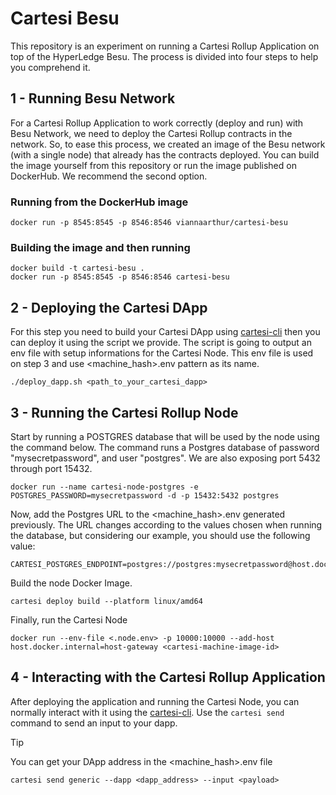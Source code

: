 # Cartesi Besu
This repository is an experiment on running a Cartesi Rollup Application on top of the HyperLedge Besu. The process is divided into four steps to help you comprehend it.


## 1 - Running Besu Network
For a Cartesi Rollup Application to work correctly (deploy and run) with Besu Network, we need to deploy the Cartesi Rollup contracts in the network. So, to ease this process, we created an image of the Besu network (with a single node) that already has the contracts deployed. You can build the image yourself from this repository or run the image published on DockerHub. We recommend the second option.

### Running from the DockerHub image
``` shell
docker run -p 8545:8545 -p 8546:8546 viannaarthur/cartesi-besu
```

### Building the image and then running
``` shell
docker build -t cartesi-besu .
docker run -p 8545:8545 -p 8546:8546 cartesi-besu
```


## 2 - Deploying the Cartesi DApp
For this step you need to build your Cartesi DApp using [cartesi-cli](https://www.npmjs.com/package/@cartesi/cli) then you can deploy it using the script we provide. The script is going to output an env file with setup informations for the Cartesi Node. This env file is used on step 3 and use <machine_hash>.env pattern as its name.

``` shell
./deploy_dapp.sh <path_to_your_cartesi_dapp>
```


## 3 - Running the Cartesi Rollup Node

Start by running a POSTGRES database that will be used by the node using the command below. The command runs a Postgres database of password "mysecretpassword", and user "postgres". We are also exposing port 5432 through port 15432.
``` shell
docker run --name cartesi-node-postgres -e POSTGRES_PASSWORD=mysecretpassword -d -p 15432:5432 postgres
```

Now, add the Postgres URL to the <machine_hash>.env generated previously. The URL changes according to the values chosen when running the database, but considering our example, you should use the following value:

```
CARTESI_POSTGRES_ENDPOINT=postgres://postgres:mysecretpassword@host.docker.internal:15432/postgres
```

Build the node Docker Image.
``` shell
cartesi deploy build --platform linux/amd64
```

Finally, run the Cartesi Node
``` shell
docker run --env-file <.node.env> -p 10000:10000 --add-host host.docker.internal=host-gateway <cartesi-machine-image-id>
```

## 4 - Interacting with the Cartesi Rollup Application
After deploying the application and running the Cartesi Node, you can normally interact with it using the [cartesi-cli](https://www.npmjs.com/package/@cartesi/cli). Use the `cartesi send` command to send an input to your dapp.

> [!TIP]
> You can get your DApp address in the <machine_hash>.env file

``` shell
cartesi send generic --dapp <dapp_address> --input <payload>
```
